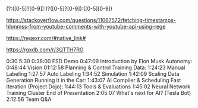 (?:([0-5]?[0-9]):)?([0-5]?[0-9]):([0-5][0-9])

https://stackoverflow.com/questions/11067572/fetching-timestamps-hhmmss-from-youtube-comments-with-youtube-api-using-rege

https://regexr.com/#native_link#

https://rgxdb.com/r/3QTTH7RG

0:30
5:30
0:38:00 FSD Demo
0:47:09 Introduction by Elon Musk
Autonomy:
0:48:44 Vision
01:12:58 Planning & Control
Training Data:
1:24:23 Manual Labeling
1:27:57 Auto Labeling
1:34:52 Simulation
1:42:09 Scaling Data Generation
Running it in the Car:
1:43:07 AI Compiler & Scheduling
Fast Iteration (Project Dojo):
1:44:13 Tools & Evaluations
1:45:02 Neural Network Training Cluster
End of Presentation
2:05:07 What's next for AI? (Tesla Bot)
2:12:56 Team Q&A
